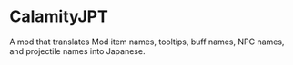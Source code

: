 # CalamityJPT
A mod that translates Mod item names, tooltips, buff names, NPC names, and projectile names into Japanese.
